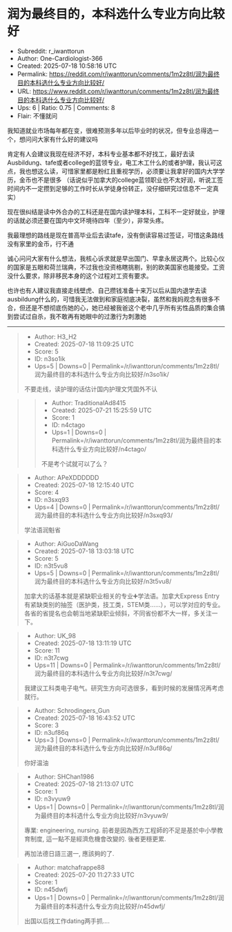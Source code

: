 # 润为最终目的，本科选什么专业方向比较好

- Subreddit: r_iwanttorun
- Author: One-Cardiologist-366
- Created: 2025-07-18 10:58:16 UTC
- Permalink: https://reddit.com/r/iwanttorun/comments/1m2z8tl/润为最终目的本科选什么专业方向比较好/
- URL: https://www.reddit.com/r/iwanttorun/comments/1m2z8tl/润为最终目的本科选什么专业方向比较好/
- Ups: 6 | Ratio: 0.75 | Comments: 8
- Flair: 不懂就问


我知道就业市场每年都在变，很难预测多年以后毕业时的状况，但专业总得选一个，想问问大家有什么好的建议吗

肯定有人会建议我现在经济不好，本科专业基本都不好找工，最好去读Ausbildung、tafe或者college的蓝领专业，电工木工什么的或者护理，我认可这点，我也想这么读，可惜家里都是粉红且重视学历，必须要让我拿好的国内大学学历，金币也不是很多
（话说似乎加拿大的college蓝领职业也不太好润，听说工签时间内不一定攒到足够的工作时长从学徒身份转正，没仔细研究过信息不一定真实）

现在很纠结是读中外合办的工科还是在国内读护理本科，工科不一定好就业，护理的话就必须还要在国内中文环境待四年（至少），非常头疼。

我最理想的路线是现在普高毕业后去读tafe，没有倒读容易过签证，可惜这条路线没有家里的金币，行不通

诚心问问大家有什么想法，我核心诉求就是早出国门、早拿永居这两个。比较心仪的国家是五眼和荷兰瑞典，不过我也没资格瞎挑剔，别的欧美国家也能接受。工资没什么要求，除非移民本身的这个过程对工资有要求。

也许也有人建议我直接走线壁虎、自己攒钱准备十来万以后从国内退学去读ausbildung什么的，可惜我无法做到和家庭彻底决裂，虽然和我妈观念有很多不合，但还是不想彻底伤她的心，她已经被我爸这个老中几乎所有劣性品质的集合搞到尝试过自杀，我不敢再有她眼中的过激行为刺激她


---

> - Author: H3_H2
> - Created: 2025-07-18 11:09:25 UTC
> - Score: 5
> - ID: n3so1ik
> - Ups=5 | Downs=0 | Permalink=/r/iwanttorun/comments/1m2z8tl/润为最终目的本科选什么专业方向比较好/n3so1ik/
>
> 不要走线，读护理的话估计国内护理文凭国外不认

>> - Author: TraditionalAd8415
>> - Created: 2025-07-21 15:25:59 UTC
>> - Score: 1
>> - ID: n4ctago
>> - Ups=1 | Downs=0 | Permalink=/r/iwanttorun/comments/1m2z8tl/润为最终目的本科选什么专业方向比较好/n4ctago/
>>
>> 不是考个试就可以了么？

> - Author: APeXDDDDDD
> - Created: 2025-07-18 12:15:40 UTC
> - Score: 4
> - ID: n3sxq93
> - Ups=4 | Downs=0 | Permalink=/r/iwanttorun/comments/1m2z8tl/润为最终目的本科选什么专业方向比较好/n3sxq93/
>
> 学法语润魁省

> - Author: AiGuoDaWang
> - Created: 2025-07-18 13:03:18 UTC
> - Score: 5
> - ID: n3t5vu8
> - Ups=5 | Downs=0 | Permalink=/r/iwanttorun/comments/1m2z8tl/润为最终目的本科选什么专业方向比较好/n3t5vu8/
>
> 加拿大的话基本就是紧缺职业相关的专业➕学法语。加拿大Express Entry有紧缺类别的抽签（医护类，技工类，STEM类......），可以学对应的专业。各省的省提名也会朝当地紧缺职业倾斜，不同省份都不大一样，多关注一下。

> - Author: UK_98
> - Created: 2025-07-18 13:11:19 UTC
> - Score: 11
> - ID: n3t7cwg
> - Ups=11 | Downs=0 | Permalink=/r/iwanttorun/comments/1m2z8tl/润为最终目的本科选什么专业方向比较好/n3t7cwg/
>
> 我建议工科类电子电气。研究生方向可选很多，看到时候的发展情况再考虑就行。

> - Author: Schrodingers_Gun
> - Created: 2025-07-18 16:43:52 UTC
> - Score: 3
> - ID: n3uf86q
> - Ups=3 | Downs=0 | Permalink=/r/iwanttorun/comments/1m2z8tl/润为最终目的本科选什么专业方向比较好/n3uf86q/
>
> 你好温油

> - Author: SHChan1986
> - Created: 2025-07-18 21:13:07 UTC
> - Score: 1
> - ID: n3vyuw9
> - Ups=1 | Downs=0 | Permalink=/r/iwanttorun/comments/1m2z8tl/润为最终目的本科选什么专业方向比较好/n3vyuw9/
>
> 專業: engineering, nursing. 前者是因為西方工程師的不足是基於中小學教育制度, 這一點不是經濟危機會改變的. 後者更穩更累.
> 
> 再加法德日語三選一, 應該夠的了.

> - Author: matchafrappe88
> - Created: 2025-07-20 11:27:33 UTC
> - Score: 1
> - ID: n45dwfj
> - Ups=1 | Downs=0 | Permalink=/r/iwanttorun/comments/1m2z8tl/润为最终目的本科选什么专业方向比较好/n45dwfj/
>
> 出国以后找工作dating两手抓....
